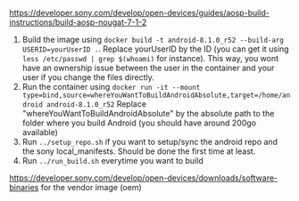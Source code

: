 https://developer.sony.com/develop/open-devices/guides/aosp-build-instructions/build-aosp-nougat-7-1-2

1. Build the image using `docker build -t android-8.1.0_r52 --build-arg USERID=yourUserID .`. Replace yourUserID by the ID (you can get it using `less /etc/passwd | grep $(whoami)` for instance). This way, you wont have an ownership issue between the user in the container and your user if you change the files directly.
2. Run the container using `docker run -it --mount type=bind,source=whereYouWantToBuildAndroidAbsolute,target=/home/android android-8.1.0_r52`
Replace "whereYouWantToBuildAndroidAbsolute" by the absolute path to the folder where you build Android (you should have around 200go available)
3. Run `../setup_repo.sh` if you want to setup/sync the android repo and the sony local_manifests. Should be done the first time at least.
4. Run `../run_build.sh` everytime you want to build

https://developer.sony.com/develop/open-devices/downloads/software-binaries for the vendor image (oem)
